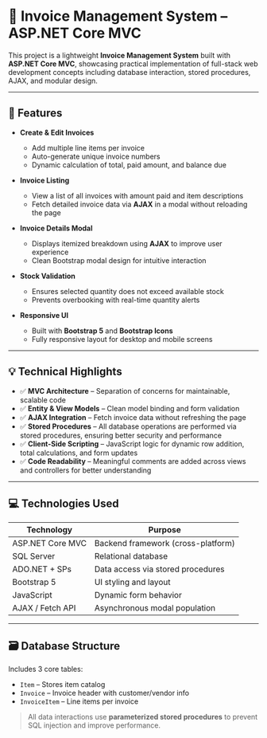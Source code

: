 # 🧾 Invoice Management System – ASP.NET Core MVC

This project is a lightweight **Invoice Management System** built with **ASP.NET Core MVC**, showcasing practical implementation of full-stack web development concepts including database interaction, stored procedures, AJAX, and modular design.

---

## 🔧 Features

- **Create & Edit Invoices**
  - Add multiple line items per invoice
  - Auto-generate unique invoice numbers
  - Dynamic calculation of total, paid amount, and balance due

- **Invoice Listing**
  - View a list of all invoices with amount paid and item descriptions
  - Fetch detailed invoice data via **AJAX** in a modal without reloading the page

- **Invoice Details Modal**
  - Displays itemized breakdown using **AJAX** to improve user experience
  - Clean Bootstrap modal design for intuitive interaction

- **Stock Validation**
  - Ensures selected quantity does not exceed available stock
  - Prevents overbooking with real-time quantity alerts

- **Responsive UI**
  - Built with **Bootstrap 5** and **Bootstrap Icons**
  - Fully responsive layout for desktop and mobile screens

---

## 💡 Technical Highlights

- ✅ **MVC Architecture** – Separation of concerns for maintainable, scalable code  
- ✅ **Entity & View Models** – Clean model binding and form validation  
- ✅ **AJAX Integration** – Fetch invoice data without refreshing the page  
- ✅ **Stored Procedures** – All database operations are performed via stored procedures, ensuring better security and performance  
- ✅ **Client-Side Scripting** – JavaScript logic for dynamic row addition, total calculations, and form updates  
- ✅ **Code Readability** – Meaningful comments are added across views and controllers for better understanding

---

## 💻 Technologies Used

| Technology         | Purpose                        |
|--------------------|--------------------------------|
| ASP.NET Core MVC   | Backend framework (cross-platform) |
| SQL Server         | Relational database            |
| ADO.NET + SPs      | Data access via stored procedures |
| Bootstrap 5        | UI styling and layout          |
| JavaScript         | Dynamic form behavior          |
| AJAX / Fetch API   | Asynchronous modal population  |

---

## 🗃️ Database Structure

Includes 3 core tables:
- `Item` – Stores item catalog
- `Invoice` – Invoice header with customer/vendor info
- `InvoiceItem` – Line items per invoice

> All data interactions use **parameterized stored procedures** to prevent SQL injection and improve performance.

